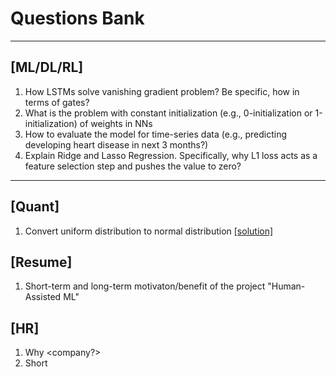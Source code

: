 # Questions Bank 

---

## [ML/DL/RL]

1. How LSTMs solve vanishing gradient problem? Be specific, how in terms of gates?
2. What is the problem with constant initialization (e.g., 0-initialization or 1-initialization) of weights in NNs
3. How to evaluate the model for time-series data (e.g., predicting developing heart disease in next 3 months?)
4. Explain Ridge and Lasso Regression. Specifically, why L1 loss acts as a feature selection step and pushes the value to zero?

---

## [Quant]

1. Convert uniform distribution to normal distribution [[solution]](https://stackoverflow.com/questions/75677/converting-a-uniform-distribution-to-a-normal-distribution)

## [Resume]
1. Short-term and long-term motivaton/benefit of the project "Human-Assisted ML"


## [HR]

1. Why <company?>
2. Short
